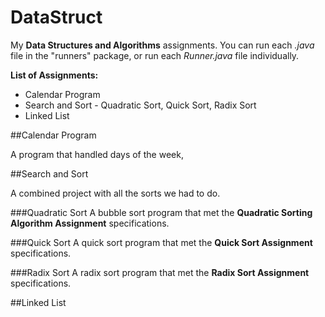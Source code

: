 # DataStruct

My **Data Structures and Algorithms** assignments. You can run each *.java* file in the "runners" package, or run each *Runner.java* file individually.

**List of Assignments:**
* Calendar Program
* Search and Sort - Quadratic Sort, Quick Sort, Radix Sort
* Linked List

##Calendar Program

A program that handled days of the week,

##Search and Sort

A combined project with all the sorts we had to do.

###Quadratic Sort
A bubble sort program that met the **Quadratic Sorting Algorithm Assignment** specifications.

###Quick Sort
A quick sort program that met the **Quick Sort Assignment** specifications.

###Radix Sort
A radix sort program that met the **Radix Sort Assignment** specifications.

##Linked List